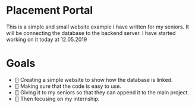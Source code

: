 # Placement Portal

This is a simple and small website example I have written for my seniors. It will be connecting the database to the backend server. I have started working on it today at 12.05.2019

# Goals

- [] Creating a simple website to show how the database is linked.
- [] Making sure that the code is easy to use.
- [] Giving it to my seniors so that they can append it to the main project.
- [] Then focusing on my internship.
